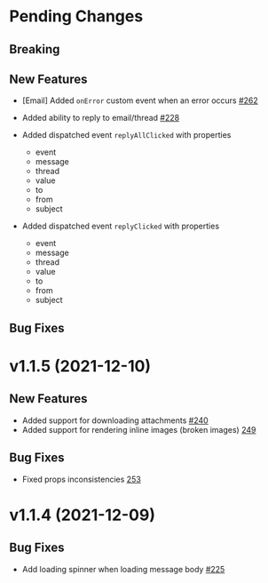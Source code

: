 # Pending Changes

## Breaking

## New Features

- [Email] Added `onError` custom event when an error occurs [#262](https://github.com/nylas/components/pull/262)

- Added ability to reply to email/thread [#228](https://github.com/nylas/components/issues/228)
- Added dispatched event `replyAllClicked` with properties
  - event
  - message
  - thread
  - value
  - to
  - from
  - subject
- Added dispatched event `replyClicked` with properties
  - event
  - message
  - thread
  - value
  - to
  - from
  - subject

## Bug Fixes

# v1.1.5 (2021-12-10)

## New Features

- Added support for downloading attachments [#240](https://github.com/nylas/components/pull/240)
- Added support for rendering inline images (broken images) [249](https://github.com/nylas/components/pull/249)

## Bug Fixes

- Fixed props inconsistencies [253](https://github.com/nylas/components/pull/253)

# v1.1.4 (2021-12-09)

## Bug Fixes

- Add loading spinner when loading message body [#225](https://github.com/nylas/components/pull/225)
